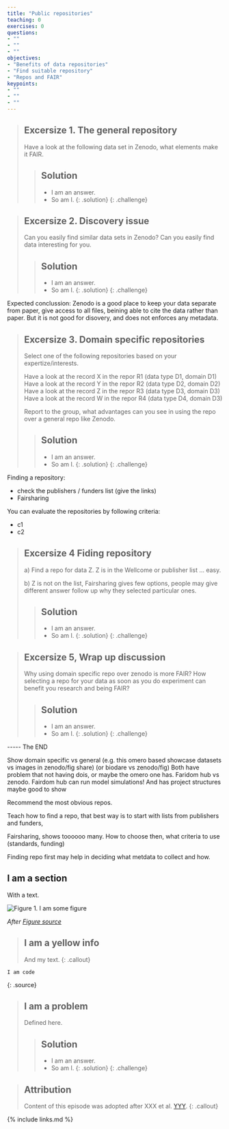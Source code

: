 ```yaml
---
title: "Public repositories"
teaching: 0
exercises: 0
questions:
- ""
- ""
- ""
objectives:
- "Benefits of data repositories"
- "Find suitable repository"
- "Repos and FAIR"
keypoints:
- ""
- ""
- ""
---
```


> ## Excersize 1. The general repository
>
> Have a look at the following data set in Zenodo, what elements make it FAIR.
>
>> ## Solution
>>
>> *   I am an answer.
>> *   So am I.
> {: .solution}
{: .challenge}

> ## Excersize 2. Discovery issue
>
> Can you easily find similar data sets in Zenodo? Can you easily find data interesting for you.
>> ## Solution
>>
>> *   I am an answer.
>> *   So am I.
> {: .solution}
{: .challenge}


Expected conclussion: Zenodo is a good place to keep your data separate from paper, give access to all files, beining
able to cite the data rather than paper. 
But it is not good for disovery, and does not enforces any metadata.


> ## Excersize 3. Domain specific repositories
> 
> Select one of the following repositories based on your expertize/interests.
>
> Have a look at the record X in the repor R1 (data type D1, domain D1)
> Have a look at the record Y in the repor R2 (data type D2, domain D2)
> Have a look at the record Z in the repor R3 (data type D3, domain D3)
> Have a look at the record W in the repor R4 (data type D4, domain D3)
>
> Report to the group, what advantages can you see in using the repo over a general repo like Zenodo.
> 
>> ## Solution
>>
>> *   I am an answer.
>> *   So am I.
> {: .solution}
{: .challenge}


Finding a repository:
- check the publishers / funders list (give the links)
- Fairsharing

You can evaluate the repositories by following criteria:
- c1
- c2

> ## Excersize 4 Fiding repository
>
> a) Find a repo for data Z.
> Z is in the Wellcome or publisher list ... easy.
>
> b) Z is not on the list, 
> Fairsharing gives few options, people may give different answer follow up why they selected particular ones.
>
>> ## Solution
>>
>> *   I am an answer.
>> *   So am I.
> {: .solution}
{: .challenge}

> ## Excersize 5, Wrap up discussion
>
> Why using domain specific repo over zenodo is more FAIR?
> How selecting a repo for your data as soon as you do experiment can benefit you research and being FAIR?
>
>> ## Solution
>>
>> *   I am an answer.
>> *   So am I.
> {: .solution}
{: .challenge}
 


----- The END






Show domain specific vs general 
(e.g. this omero based showcase datasets vs images in zenodo/fig share)
(or biodare vs zenodo/fig)
Both have problem that not having dois, or maybe the omero one has.
Faridom hub vs zenodo. Fairdom hub can run model simulations! And has project structures
maybe good to show

Recommend the most obvious repos.

Teach how to find a repo, that best way is to start with lists from publishers and funders,

Fairsharing, shows toooooo many. How to choose then, what criteria to use (standards, funding)

Finding repo first may help in deciding what metdata to collect and how.

## I am a section

With a text.

![Figure 1. I am some figure](../fig/figure_file.jpg)

*After [Figure source](https://www.figure.link/)*


> ## I am a yellow info
>
> And my text.
{: .callout}


~~~
I am code
~~~
{: .source}


> ## I am a problem
>
> Defined here.
>
>> ## Solution
>>
>> *   I am an answer.
>> *   So am I.
> {: .solution}
{: .challenge}


> ## Attribution
> Content of this episode was adopted after XXX et al.
> [YYY](https://biodare2.ed.ac.uk).
{: .callout}


{% include links.md %}

